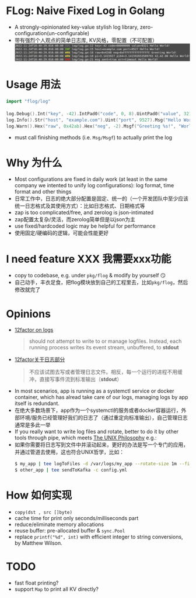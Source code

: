 # FLog: Naive **F**ixed **Log** in Golang
  - A strongly-opinionated key-value stylish log library, zero-configuration(un-configurable)
  - 带有强烈个人观点的简单日志库, KV风格，零配置（不可配置）
  ![Screenshot](./doc/screenshot.png "screenshot")

# Usage 用法

  ```go
  import "flog/log"

  log.Debug().Int("key", -42).IntPad0("code", 0, 8).UintPad0("value", 321, 4).Msg("Hello World!")
  log.Info().Str("host", "example.com").Uint("port", 9527).Msg("Hello World!")
  log.Warn().Hex("raw", 0x42ab).Hex("neg", -2).Msgf("Greeting %s!", "World")
  ```

  - must call finishing methods (i.e. `Msg/Msgf`) to actually print the log

# Why 为什么
  - Most configurations are fixed in daily work (at least in the same company we intented to unify log configurations): log format, time format and other things
  - 日常工作中，日志的绝大部分配置是固定、统一的（一个开发团队中至少应该统一日志格式及其使用方式）：比如日志格式、日期格式等
  - zap is too complicated/free, and zerolog is json-intimated
  - zap配置太复杂/灵活，而zerolog简单但是以json为主
  - use fixed/hardcoded logic may be helpful for performance
  - 使用固定/硬编码的逻辑，可能会性能更好

# I need feature XXX 我需要xxx功能
  - copy to codebase, e.g. under `pkg/flog` & modify by yourself :smirk:
  - 自己动手，丰衣足食，把flog模块放到自己的工程里去，比如`pkg/flog`，然后修改就完了

# Opinions
  - [12factor on logs](https://12factor.net/logs)
    > should not attempt to write to or manage logfiles. Instead, each running process writes its event stream, unbuffered, to **stdout**
  - [12factor关于日志部分](https://12factor.net/zh_cn/logs)
    > 不应该试图去写或者管理日志文件。相反，每一个运行的进程不用缓冲，直接写事件流到标准输出（**stdout**）
  - In most scenarios, app is running as a systemctl service or docker container, which has alread take care of our logs, managing logs by app itself is redundant.
  - 在绝大多数场景下，app作为一个systemctl的服务或者docker容器运行，外部环境/服务已经管理好我们的日志了（通过重定向标准输出），自己管理日志通常是多此一举
  - If you really want to write log files and rotate, better to do it by other tools through pipe, which meets [The UNIX Philosophy](https://en.wikipedia.org/wiki/Unix_philosophy) e.g.:
  - 如果你需要将日志写到文件中并滚动起来，更好的办法是写一个专门的应用，并通过管道去使用，这也符合UNIX哲学，比如：
    ```bash
	$ my_app | tee logToFiles -d /var/logs/my_app --rotate-size 1m --file-keep 5
	$ other_app | tee sendToKafka -c config.yml
	```

# How 如何实现
  - `copy(dst , src []byte)`
  - cache time for print only seconds/milliseconds part
  - reduce/eliminate memory allocations
  - reuse buffer: pre-allocated buffer & `sync.Pool`
  - replace `printf("%d", int)` with efficient integer to string conversions, by Matthew Wilson.

# TODO
  - fast float printing?
  - support `Map` to print all KV directly?
